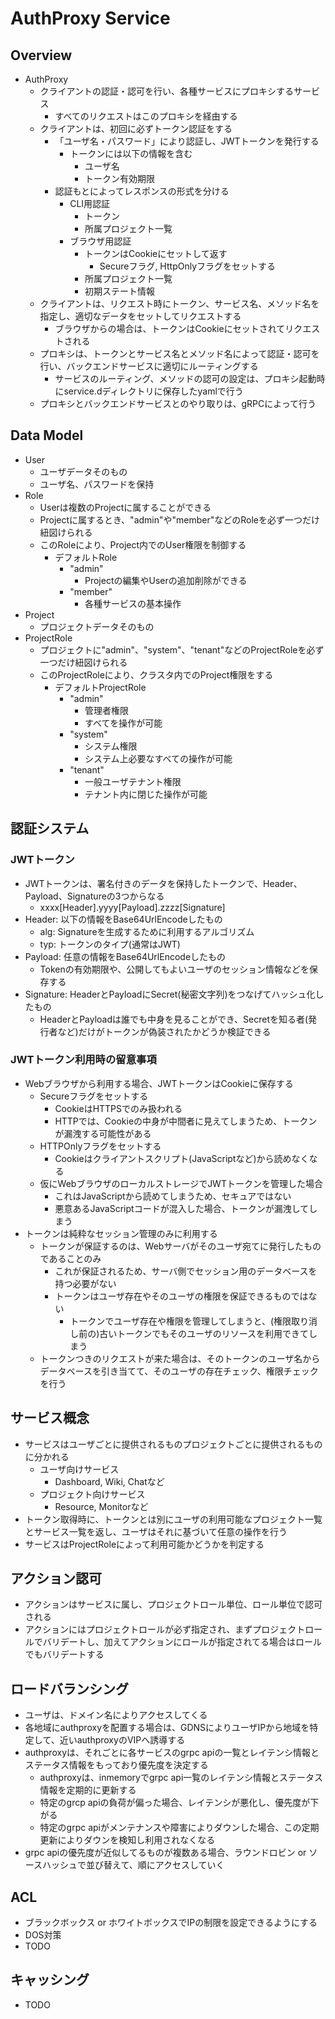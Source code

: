 # AuthProxy Service


## Overview
* AuthProxy
    * クライアントの認証・認可を行い、各種サービスにプロキシするサービス
        * すべてのリクエストはこのプロキシを経由する
    * クライアントは、初回に必ずトークン認証をする
        * 「ユーザ名・パスワード」により認証し、JWTトークンを発行する
            * トークンには以下の情報を含む
                * ユーザ名
                * トークン有効期限
        * 認証もとによってレスポンスの形式を分ける
            * CLI用認証
                * トークン
                * 所属プロジェクト一覧
            * ブラウザ用認証
                * トークンはCookieにセットして返す
                    * Secureフラグ, HttpOnlyフラグをセットする
                * 所属プロジェクト一覧
                * 初期ステート情報
    * クライアントは、リクエスト時にトークン、サービス名、メソッド名を指定し、適切なデータをセットしてリクエストする
        * ブラウザからの場合は、トークンはCookieにセットされてリクエストされる
    * プロキシは、トークンとサービス名とメソッド名によって認証・認可を行い、バックエンドサービスに適切にルーティングする
        * サービスのルーティング、メソッドの認可の設定は、プロキシ起動時にservice.dディレクトリに保存したyamlで行う
    * プロキシとバックエンドサービスとのやり取りは、gRPCによって行う


## Data Model
* User
    * ユーザデータそのもの
    * ユーザ名、パスワードを保持
* Role
    * Userは複数のProjectに属することができる
    * Projectに属するとき、"admin"や"member"などのRoleを必ず一つだけ紐図けられる
    * このRoleにより、Project内でのUser権限を制御する
        * デフォルトRole
            * "admin"
                * Projectの編集やUserの追加削除ができる
            * "member"
                * 各種サービスの基本操作
* Project
    * プロジェクトデータそのもの
* ProjectRole
    * プロジェクトに"admin"、"system"、"tenant"などのProjectRoleを必ず一つだけ紐図けられる
    * このProjectRoleにより、クラスタ内でのProject権限をする
        * デフォルトProjectRole
            * "admin"
                * 管理者権限
                * すべてを操作が可能
            * "system"
                * システム権限
                * システム上必要なすべての操作が可能
            * "tenant"
                * 一般ユーザテナント権限
                * テナント内に閉じた操作が可能


## 認証システム

### JWTトークン
* JWTトークンは、署名付きのデータを保持したトークンで、Header、Payload、Signatureの3つからなる
    * xxxx[Header].yyyy[Payload].zzzz[Signature]
* Header: 以下の情報をBase64UrlEncodeしたもの
    * alg: Signatureを生成するために利用するアルゴリズム
    * typ: トークンのタイプ(通常はJWT)
* Payload: 任意の情報をBase64UrlEncodeしたもの
    * Tokenの有効期限や、公開してもよいユーザのセッション情報などを保存する
* Signature: HeaderとPayloadにSecret(秘密文字列)をつなげてハッシュ化したもの
    * HeaderとPayloadは誰でも中身を見ることができ、Secretを知る者(発行者など)だけがトークンが偽装されたかどうか検証できる

### JWTトークン利用時の留意事項
* Webブラウザから利用する場合、JWTトークンはCookieに保存する
    * Secureフラグをセットする
        * CookieはHTTPSでのみ扱われる
        * HTTPでは、Cookieの中身が中間者に見えてしまうため、トークンが漏洩する可能性がある
    * HTTPOnlyフラグをセットする
        * Cookieはクライアントスクリプト(JavaScriptなど)から読めなくなる
    * 仮にWebブラウザのローカルストレージでJWTトークンを管理した場合
        * これはJavaScriptから読めてしまうため、セキュアではない
        * 悪意あるJavaScriptコードが混入した場合、トークンが漏洩してしまう
* トークンは純粋なセッション管理のみに利用する
    * トークンが保証するのは、Webサーバがそのユーザ宛てに発行したものであることのみ
        * これが保証されるため、サーバ側でセッション用のデータベースを持つ必要がない
        * トークンはユーザ存在やそのユーザの権限を保証できるものではない
            * トークンでユーザ存在や権限を管理してしまうと、(権限取り消し前の)古いトークンでもそのユーザのリソースを利用できてしまう
    * トークンつきのリクエストが来た場合は、そのトークンのユーザ名からデータベースを引き当てて、そのユーザの存在チェック、権限チェックを行う


## サービス概念
* サービスはユーザごとに提供されるものプロジェクトごとに提供されるものに分かれる
    * ユーザ向けサービス
        * Dashboard, Wiki, Chatなど
    * プロジェクト向けサービス
        * Resource, Monitorなど
* トークン取得時に、トークンとは別にユーザの利用可能なプロジェクト一覧とサービス一覧を返し、ユーザはそれに基づいて任意の操作を行う
* サービスはProjectRoleによって利用可能かどうかを判定する


## アクション認可
* アクションはサービスに属し、プロジェクトロール単位、ロール単位で認可される
* アクションにはプロジェクトロールが必ず指定され、まずプロジェクトロールでバリデートし、加えてアクションにロールが指定されてる場合はロールでもバリデートする


## ロードバランシング
* ユーザは、ドメイン名によりアクセスしてくる
* 各地域にauthproxyを配置する場合は、GDNSによりユーザIPから地域を特定して、近いauthproxyのVIPへ誘導する
* authproxyは、それごとに各サービスのgrpc apiの一覧とレイテンシ情報とステータス情報をもっており優先度を決定する
    * authproxyは、inmemoryでgrpc api一覧のレイテンシ情報とステータス情報を定期的に更新する
    * 特定のgrcp apiの負荷が偏った場合、レイテンシが悪化し、優先度が下がる
    * 特定のgrpc apiがメンテナンスや障害によりダウンした場合、この定期更新によりダウンを検知し利用されなくなる
* grpc apiの優先度が近似してるものが複数ある場合、ラウンドロビン or ソースハッシュで並び替えて、順にアクセスしていく


## ACL
* ブラックボックス or ホワイトボックスでIPの制限を設定できるようにする
* DOS対策
* TODO


## キャッシング
* TODO
